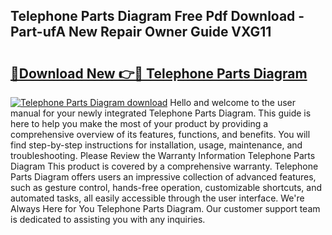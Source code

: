 ## Telephone Parts Diagram Free Pdf Download - Part-ufA New Repair Owner Guide VXG11

# <h2><a href="http://dfhxaw.blite.top/?on=Telephone+Parts+Diagram">🔗Download New 👉🔴 Telephone Parts Diagram</a></h2>

[![Telephone Parts Diagram download](https://i.imgur.com/lujVjoI.png)](http://dfhxaw.blite.top/?on=Telephone+Parts+Diagram)
Hello and welcome to the user manual for your newly integrated Telephone Parts Diagram. This guide is here to help you make the most of your product by providing a comprehensive overview of its features, functions, and benefits. You will find step-by-step instructions for installation, usage, maintenance, and troubleshooting. Please Review the Warranty Information Telephone Parts Diagram This product is covered by a comprehensive warranty. Telephone Parts Diagram offers users an impressive collection of advanced features, such as gesture control, hands-free operation, customizable shortcuts, and automated tasks, all easily accessible through the user interface. We're Always Here for You Telephone Parts Diagram. Our customer support team is dedicated to assisting you with any inquiries.
